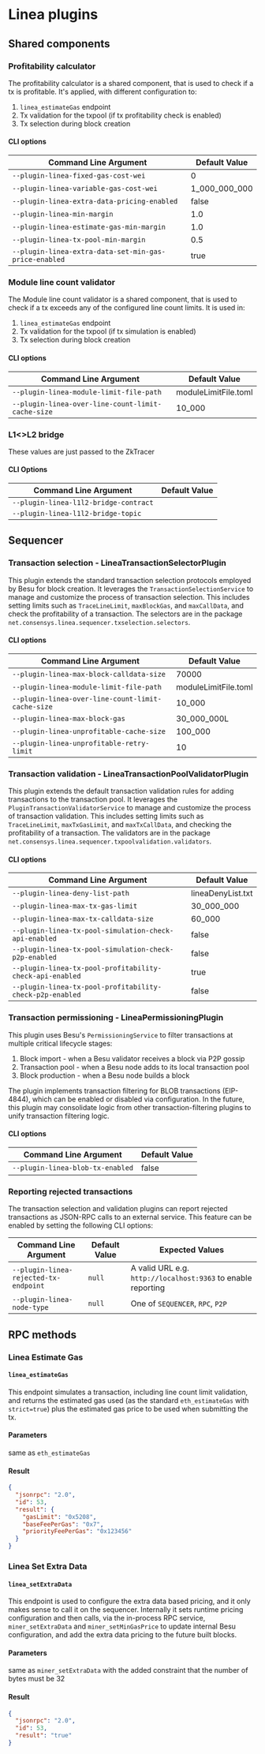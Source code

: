 # Linea plugins

## Shared components

### Profitability calculator
The profitability calculator is a shared component, that is used to check if a tx is profitable.
It's applied, with different configuration to:
1. `linea_estimateGas` endpoint
2. Tx validation for the txpool (if tx profitability check is enabled)
3. Tx selection during block creation

#### CLI options

| Command Line Argument                                 | Default Value |
|-------------------------------------------------------|---------------|
| `--plugin-linea-fixed-gas-cost-wei`                   | 0             |
| `--plugin-linea-variable-gas-cost-wei`                | 1_000_000_000 |
| `--plugin-linea-extra-data-pricing-enabled`           | false         |
| `--plugin-linea-min-margin`                           | 1.0           |
| `--plugin-linea-estimate-gas-min-margin`              | 1.0           |
| `--plugin-linea-tx-pool-min-margin`                   | 0.5           |
| `--plugin-linea-extra-data-set-min-gas-price-enabled` | true          |


### Module line count validator
The Module line count validator is a shared component, that is used to check if a tx exceeds any of the configured line count limits.
It is used in:
1. `linea_estimateGas` endpoint
2. Tx validation for the txpool (if tx simulation is enabled)
3. Tx selection during block creation

#### CLI options

| Command Line Argument                                 | Default Value        |
|-------------------------------------------------------|----------------------|
| `--plugin-linea-module-limit-file-path`               | moduleLimitFile.toml |
| `--plugin-linea-over-line-count-limit-cache-size`     | 10_000               |


### L1<>L2 bridge

These values are just passed to the ZkTracer

#### CLI Options

| Command Line Argument                  | Default Value |
|----------------------------------------|---------------|
| `--plugin-linea-l1l2-bridge-contract`  |               |
| `--plugin-linea-l1l2-bridge-topic`     |               |


## Sequencer

### Transaction selection - LineaTransactionSelectorPlugin
This plugin extends the standard transaction selection protocols employed by Besu for block creation. 
It leverages the `TransactionSelectionService` to manage and customize the process of transaction selection. 
This includes setting limits such as `TraceLineLimit`, `maxBlockGas`, and `maxCallData`, and check the profitability
of a transaction.
The selectors are in the package `net.consensys.linea.sequencer.txselection.selectors`.

#### CLI options

| Command Line Argument                                  | Default Value        |
|--------------------------------------------------------|----------------------|
| `--plugin-linea-max-block-calldata-size`               | 70000                |
| `--plugin-linea-module-limit-file-path`                | moduleLimitFile.toml |
| `--plugin-linea-over-line-count-limit-cache-size`      | 10_000               |
| `--plugin-linea-max-block-gas`                         | 30_000_000L          |
| `--plugin-linea-unprofitable-cache-size`               | 100_000              |
| `--plugin-linea-unprofitable-retry-limit`              | 10                   |


### Transaction validation - LineaTransactionPoolValidatorPlugin

This plugin extends the default transaction validation rules for adding transactions to the
transaction pool. It leverages the `PluginTransactionValidatorService` to manage and customize the
process of transaction validation.
This includes setting limits such as `TraceLineLimit`, `maxTxGasLimit`, and `maxTxCallData`, and checking the profitability
of a transaction.
The validators are in the package `net.consensys.linea.sequencer.txpoolvalidation.validators`.

#### CLI options

| Command Line Argument                                    | Default Value     |
|----------------------------------------------------------|-------------------|
| `--plugin-linea-deny-list-path`                          | lineaDenyList.txt |
| `--plugin-linea-max-tx-gas-limit`                        | 30_000_000        |
| `--plugin-linea-max-tx-calldata-size`                    | 60_000            |
| `--plugin-linea-tx-pool-simulation-check-api-enabled`    | false             |
| `--plugin-linea-tx-pool-simulation-check-p2p-enabled`    | false             |
| `--plugin-linea-tx-pool-profitability-check-api-enabled` | true              |
| `--plugin-linea-tx-pool-profitability-check-p2p-enabled` | false             |

### Transaction permissioning - LineaPermissioningPlugin

This plugin uses Besu's `PermissioningService` to filter transactions at multiple critical lifecycle stages:
1. Block import - when a Besu validator receives a block via P2P gossip
2. Transaction pool - when a Besu node adds to its local transaction pool
3. Block production - when a Besu node builds a block

The plugin implements transaction filtering for BLOB transactions (EIP-4844), which can be enabled or disabled via configuration. In the future, this plugin may consolidate logic from other transaction-filtering plugins to unify transaction filtering logic.

#### CLI options

| Command Line Argument                | Default Value |
|--------------------------------------|---------------|
| `--plugin-linea-blob-tx-enabled`     | false         |

### Reporting rejected transactions 
The transaction selection and validation plugins can report rejected transactions as JSON-RPC calls to an external 
service. This feature can be enabled by setting the following CLI options:

| Command Line Argument                 | Default Value | Expected Values                                              |
|---------------------------------------|---------------|--------------------------------------------------------------|
| `--plugin-linea-rejected-tx-endpoint` | `null`        | A valid URL e.g. `http://localhost:9363` to enable reporting |
| `--plugin-linea-node-type`            | `null`        | One of `SEQUENCER`, `RPC`, `P2P`                             |

## RPC methods

### Linea Estimate Gas
#### `linea_estimateGas`

This endpoint simulates a transaction, including line count limit validation, and returns the estimated gas used 
(as the standard `eth_estimateGas` with `strict=true`) plus the estimated gas price to be used when submitting the tx. 

#### Parameters
same as `eth_estimateGas`

#### Result
```json
{
  "jsonrpc": "2.0",
  "id": 53,
  "result": {
    "gasLimit": "0x5208",
    "baseFeePerGas": "0x7",
    "priorityFeePerGas": "0x123456"
  }
}
```

### Linea Set Extra Data
#### `linea_setExtraData`

This endpoint is used to configure the extra data based pricing, and it only makes sense to call it on the sequencer.
Internally it sets runtime pricing configuration and then calls, via the in-process RPC service, `miner_setExtraData`
and `miner_setMinGasPrice` to update internal Besu configuration, and add the extra data pricing to the future built blocks.

#### Parameters
same as `miner_setExtraData` with the added constraint that the number of bytes must be 32

#### Result
```json
{
  "jsonrpc": "2.0",
  "id": 53,
  "result": "true"
}
```

